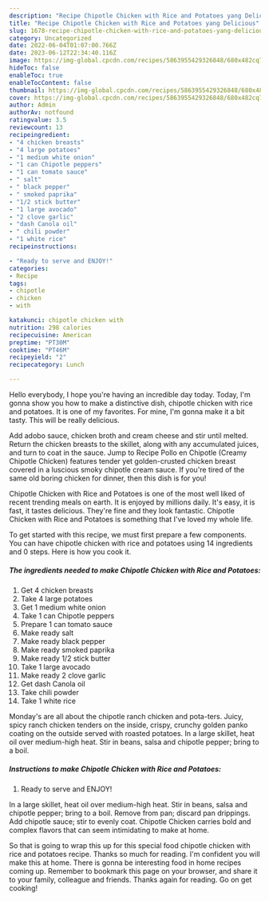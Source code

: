 ```yaml
---
description: "Recipe Chipotle Chicken with Rice and Potatoes yang Delicious"
title: "Recipe Chipotle Chicken with Rice and Potatoes yang Delicious"
slug: 1678-recipe-chipotle-chicken-with-rice-and-potatoes-yang-delicious
category: Uncategorized
date: 2022-06-04T01:07:00.766Z
date: 2023-06-12T22:34:40.116Z
image: https://img-global.cpcdn.com/recipes/5863955429326848/680x482cq70/chipotle-chicken-with-rice-and-potatoes-recipe-main-photo.jpg
hideToc: false
enableToc: true
enableTocContent: false
thumbnail: https://img-global.cpcdn.com/recipes/5863955429326848/680x482cq70/chipotle-chicken-with-rice-and-potatoes-recipe-main-photo.jpg
cover: https://img-global.cpcdn.com/recipes/5863955429326848/680x482cq70/chipotle-chicken-with-rice-and-potatoes-recipe-main-photo.jpg
author: Admin
authorAv: notfound
ratingvalue: 3.5
reviewcount: 13
recipeingredient:
- "4 chicken breasts"
- "4 large potatoes"
- "1 medium white onion"
- "1 can Chipotle peppers"
- "1 can tomato sauce"
- " salt"
- " black pepper"
- " smoked paprika"
- "1/2 stick butter"
- "1 large avocado"
- "2 clove garlic"
- "dash Canola oil"
- " chili powder"
- "1 white rice"
recipeinstructions:

- "Ready to serve and ENJOY!"
categories:
- Recipe
tags:
- chipotle
- chicken
- with

katakunci: chipotle chicken with 
nutrition: 298 calories
recipecuisine: American
preptime: "PT30M"
cooktime: "PT46M"
recipeyield: "2"
recipecategory: Lunch

---
```



Hello everybody, I hope you're having an incredible day today. Today, I'm gonna show you how to make a distinctive dish, chipotle chicken with rice and potatoes. It is one of my favorites. For mine, I'm gonna make it a bit tasty. This will be really delicious.

Add adobo sauce, chicken broth and cream cheese and stir until melted. Return the chicken breasts to the skillet, along with any accumulated juices, and turn to coat in the sauce. Jump to Recipe Pollo en Chipotle (Creamy Chipotle Chicken) features tender yet golden-crusted chicken breast covered in a luscious smoky chipotle cream sauce. If you&#39;re tired of the same old boring chicken for dinner, then this dish is for you!

Chipotle Chicken with Rice and Potatoes is one of the most well liked of recent trending meals on earth. It is enjoyed by millions daily. It's easy, it is fast, it tastes delicious. They're fine and they look fantastic. Chipotle Chicken with Rice and Potatoes is something that I've loved my whole life.


To get started with this recipe, we must first prepare a few components. You can have chipotle chicken with rice and potatoes using 14 ingredients and 0 steps. Here is how you cook it.

<!--inarticleads1-->

##### The ingredients needed to make Chipotle Chicken with Rice and Potatoes:

1. Get 4 chicken breasts
1. Take 4 large potatoes
1. Get 1 medium white onion
1. Take 1 can Chipotle peppers
1. Prepare 1 can tomato sauce
1. Make ready  salt
1. Make ready  black pepper
1. Make ready  smoked paprika
1. Make ready 1/2 stick butter
1. Take 1 large avocado
1. Make ready 2 clove garlic
1. Get dash Canola oil
1. Take  chili powder
1. Take 1 white rice


Monday&#39;s are all about the chipotle ranch chicken and pota-ters. Juicy, spicy ranch chicken tenders on the inside, crispy, crunchy golden panko coating on the outside served with roasted potatoes. In a large skillet, heat oil over medium-high heat. Stir in beans, salsa and chipotle pepper; bring to a boil. 

<!--inarticleads2-->

##### Instructions to make Chipotle Chicken with Rice and Potatoes:


1. Ready to serve and ENJOY!

In a large skillet, heat oil over medium-high heat. Stir in beans, salsa and chipotle pepper; bring to a boil. Remove from pan; discard pan drippings. Add chipotle sauce; stir to evenly coat. Chipotle Chicken carries bold and complex flavors that can seem intimidating to make at home. 

So that is going to wrap this up for this special food chipotle chicken with rice and potatoes recipe. Thanks so much for reading. I'm confident you will make this at home. There is gonna be interesting food in home recipes coming up. Remember to bookmark this page on your browser, and share it to your family, colleague and friends. Thanks again for reading. Go on get cooking!
